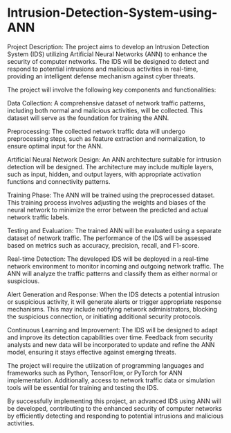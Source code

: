 # Intrusion-Detection-System-using-ANN
Project Description:
The project aims to develop an Intrusion Detection System (IDS) utilizing Artificial Neural Networks (ANN) to enhance the security of computer networks. The IDS will be designed to detect and respond to potential intrusions and malicious activities in real-time, providing an intelligent defense mechanism against cyber threats.

The project will involve the following key components and functionalities:

Data Collection: A comprehensive dataset of network traffic patterns, including both normal and malicious activities, will be collected. This dataset will serve as the foundation for training the ANN.

Preprocessing: The collected network traffic data will undergo preprocessing steps, such as feature extraction and normalization, to ensure optimal input for the ANN.

Artificial Neural Network Design: An ANN architecture suitable for intrusion detection will be designed. The architecture may include multiple layers, such as input, hidden, and output layers, with appropriate activation functions and connectivity patterns.

Training Phase: The ANN will be trained using the preprocessed dataset. This training process involves adjusting the weights and biases of the neural network to minimize the error between the predicted and actual network traffic labels.

Testing and Evaluation: The trained ANN will be evaluated using a separate dataset of network traffic. The performance of the IDS will be assessed based on metrics such as accuracy, precision, recall, and F1-score.

Real-time Detection: The developed IDS will be deployed in a real-time network environment to monitor incoming and outgoing network traffic. The ANN will analyze the traffic patterns and classify them as either normal or suspicious.

Alert Generation and Response: When the IDS detects a potential intrusion or suspicious activity, it will generate alerts or trigger appropriate response mechanisms. This may include notifying network administrators, blocking the suspicious connection, or initiating additional security protocols.

Continuous Learning and Improvement: The IDS will be designed to adapt and improve its detection capabilities over time. Feedback from security analysts and new data will be incorporated to update and refine the ANN model, ensuring it stays effective against emerging threats.

The project will require the utilization of programming languages and frameworks such as Python, TensorFlow, or PyTorch for ANN implementation. Additionally, access to network traffic data or simulation tools will be essential for training and testing the IDS.

By successfully implementing this project, an advanced IDS using ANN will be developed, contributing to the enhanced security of computer networks by efficiently detecting and responding to potential intrusions and malicious activities.
